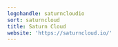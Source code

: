 ```yaml
---
logohandle: saturncloudio
sort: saturncloud
title: Saturn Cloud
website: 'https://saturncloud.io/'
---
```

